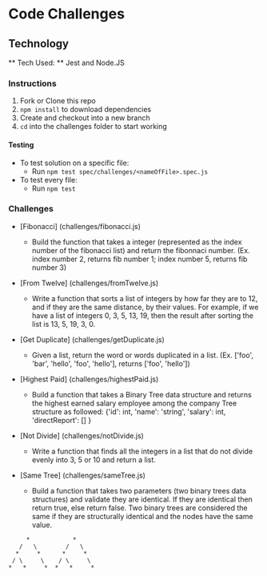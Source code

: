 # Code Challenges

## Technology
** Tech Used: ** Jest and Node.JS

  ### Instructions

  1. Fork or Clone this repo
  2. `npm install` to download dependencies
  3. Create and checkout into a new branch
  4. `cd` into the challenges folder to start working


  #### Testing

  - To test solution on a specific file:
    - Run `npm test spec/challenges/<nameOfFile>.spec.js`
  - To test every file:
    - Run `npm test`

  ### Challenges

- [Fibonacci] (challenges/fibonacci.js)
  - Build the function that takes a integer (represented as the index number of the fibonacci list) and return the fibonnaci number. (Ex. index number 2, returns fib number 1; index number 5, returns fib number 3)

- [From Twelve] (challenges/fromTwelve.js)
  - Write a function that sorts a list of integers by how far they are to 12,
  and if they are the same distance, by their values. For example,
  if we have a list of integers 0, 3, 5, 13, 19, then the result after sorting the list is 13, 5, 19, 3, 0.

- [Get Duplicate] (challenges/getDuplicate.js)
    - Given a list, return the word or words duplicated in a list. (Ex. ['foo', 'bar', 'hello', 'foo', 'hello'], returns ['foo', 'hello'])

- [Highest Paid] (challenges/highestPaid.js)
  - Build a function that takes a Binary Tree data structure and returns the highest earned salary employee among the company
  Tree structure as followed: {'id': int, 'name': 'string', 'salary': int, 'directReport': [] }

- [Not Divide] (challenges/notDivide.js)
  - Write a function that finds all the integers in a list that do not divide evenly into 3, 5 or 10 and return a list.

- [Same Tree] (challenges/sameTree.js)
  - Build a function that takes two parameters (two binary trees data structures) and validate they are identical. If they are identical then return true, else return false.
  Two binary trees are considered the same if they are structurally identical and the nodes have the same value.
 ``` 
      *            *
    /   \        /   \
   *     *      *     *
  / \     \    / \     \
 *   *     *  *   *     *
 
 ```
 
 
 
  
  
  
